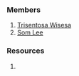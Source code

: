 ### Members
1. [ Trisentosa Wisesa ](https://github.com/Trisentosa)
2. [ Som Lee ](https://github.com/soxtheif)

### Resources
1.
